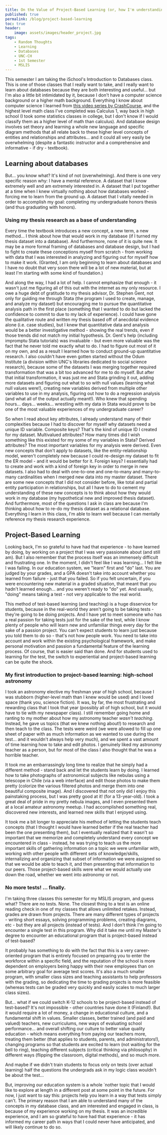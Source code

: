 ```yaml
---
title: On the Value of Project-Based Learning (or, how I'm understanding databases)
published: true
permalink: /blog/project-based-learning
toc: true
header:
    image: assets/images/header_project.jpg
tags:
    - Random Thoughts
    - Learning
    - Databases
    - UNC-CH
    - 1st Semester
    - MSLIS
---
```

This semester I am taking the iSchool's Introduction to Databases class. This is one of those classes that I really want to take, and I really want to learn about databases because they are both interesting and useful... but I'm also a little bit intimidated by it, because I don't have a computer science background or a higher math background. Everything I know about computer science I learned from [this video series by CrashCourse](https://www.youtube.com/watch?v=tpIctyqH29Q&list=PL8dPuuaLjXtNlUrzyH5r6jN9ulIgZBpdo), and the highest level math class I've completed was Calculus 1, way back in high school (I took some statistics classes in college, but I don't know if I would classify them as a higher level of math than calculus). And database design involves set theory and learning a whole new language and specific diagram methods that all relate back to these higher level concepts of entities and relationships and attributes... and it could all very easily be overwhelming (despite a fantastic instructor and a comprehensive and informative - if dry - textbook).

## Learning about databases

But... you know what? It's kind of not (overwhelming). And there is one very specific reason why: I have a mental reference. A dataset that I know extremely well and am extremely interested in. A dataset that I put together at a time when I knew virtually nothing about how databases worked - forcing me to learn from the ground up. A dataset that I vitally needed in order to accomplish my goal: completing my undergraduate honors thesis (and thus graduating with honors).

### Using my thesis research as a base of understanding

Every time the textbook introduces a new concept, a new term, a new  method... I think about how that would work in my database (if I turned my thesis dataset into a database). And furthermore, none of it is quite new. It may be a more formal framing of databases and database design, but I had to fight to create these conceptions myself from scratch - from working with data that I was interested in analyzing and figuring out for myself how to make it work. (Granted, I am only beginning to learn about databases and I have no doubt that very soon there will be a lot of new material, but at least I'm starting with some kind of foundation.)

And along the way, I had a lot of help. I cannot emphasize that enough - it wasn't just me figuring all of this out with the internet as my only resource. I owe a huge debt of gratitude to my thesis advisor, Dr. Stephen Gent, not only for guiding me through Stata (the program I used to create, manage, and analyze my dataset) but encouraging me to pursue the quantitative analysis path in the first place (something that I wanted to do but lacked the confidence to commit to due to my lack of experience). I could have gone the qualitative route and written my thesis based off of anecdotal evidence alone (i.e. case studies), but I knew that quantitative data and analysis would be a better investigative method - showing the real trends, even if those trends did not match my initial hypothesis. Dr. Gent's help (including impromptu Stata tutorials) was invaluable - but even more valuable was the fact that he never told me exactly what to do. I had to figure out most of it on my own, and as a result I learned how to conduct ground-up quantitative research. I also couldn't have even gotten started without the Odum Institute (a division within UNC's libraries dedicated to social science research), because some of the datasets I was merging together required transformation that was a bit too advanced for me to do myself. But after that initial transformation, it was just me and Stata grinding it out, adding more datasets and figuring out what to so with null values (learning what null values were!), creating new variables derived from multiple other variables to use in my analysis, figuring out how to do a regression analysis (and what all of the output actually meant!). Who knew that spending hours... days... weeks... wrestling with my data in Stata would prove to be one of the most valuable experiences of my undergraduate career?

So when I read about key attributes, I already understand many of their complexities because I had to discover for myself why datasets need a unique ID variable. Composite keys? That's the kind of unique ID I created for my dataset. Multivalued attributes? How many times did I wish something like this existed for my some of my variables in Stata? Derived attributes? The most important variables for my analysis were derived. Even new concepts that don't apply to datasets, like the entity-relationship model, weren't completely new because I could re-design my dataset to fit the ER model - and it would be better for it. Foreign keys? I essentially had to create and work with a kind of foreign key in order to merge in new datasets. I also had to deal with one-to-one and one-to-many and many-to-many cardinalities when I merged new data into my master dataset. There are some new concepts that I did not consider before, like total and partial entity participation in relationships, but all I have to do to cement my understanding of these new concepts is to think about how they would work in my database (my hypothetical new and improved thesis dataset). And furthermore, most of the questions I ask in class are because I'm thinking about how to re-do my thesis dataset as a relational database. Everything I learn in this class, I'm able to learn well because I can mentally reference my thesis research experience.

## Project-Based Learning

Looking back, I'm so grateful to have had that experience - to have learned by doing, by working on a project that I was very passionate about (and still am). But I also remember that the process itself was an immensely difficult and frustrating one. In the moment, I didn't feel like I was learning... I felt like I was failing. In our education system, we "learn" first and "do" last. You are judged by your grades, and a GPA doesn't take into account whether you learned from failure - just that you failed. So if you felt uncertain, if you were encountering new material in a graded situation, that meant that you hadn't learned enough... and you weren't ready to "do" yet. And usually, "doing" means taking a test - not very applicable to the real world.

This method of test-based learning (and teaching) is a huge disservice for students, because in the real-world they aren't going to be taking tests - they're going to be doing projects. And I have yet to meet someone who has a real passion for taking tests just for the sake of the test, while I know plenty of people who will learn new and unfamiliar things every day for the sake of a passion project. You can't expect students to learn just because you told them to do so - that's not how people work. You need to take into account and work within the existing psychological framework, and make personal motivation and passion a fundamental feature of the learning process. Of course, that is easier said than done. And for students used to learning for the test, the switch to experiential and project-based learning can be quite the shock.

### My first introduction to project-based learning: high-school astronomy

I took an astronomy elective my freshman year of high school, because I was stubborn (higher-level math than I knew would be used) and I loved space (thank you, science fiction). It was, by far, the most frustrating and rewarding class that I took that year (possibly all of high school, but it would have to tie with my newspaper class). I still remember going home and ranting to my mother about how my astronomy teacher *wasn't teaching*. Instead, he gave us topics (that we knew nothing about!) to research and then teach to the class. The tests were weird (we were allowed to fill up one sheet of paper with as much information as we wanted to use during the test... and it wouldn't always help very much), and we spent a vast amount of time learning how to take and edit photos. I genuinely liked my astronomy teacher as a person, but for most of the class I also thought that he was a horrible teacher.

It took me an embarrassingly long time to realize that he simply had a different method - stand back and let the students learn by doing. I learned how to take photographs of astronomical subjects like nebulas using a telescope in Chile (via a web interface) and edit those photos to make them pretty (colorize the various filtered photos and merge them into one beautiful composite image). And I discovered that not only did I enjoy this painstaking process, but I was pretty good at it! (for a 13-year-old). I took a great deal of pride in my pretty nebula images, and I even presented them at a local amateur astronomy meetup. I had accomplished something real, discovered new interests, and learned new skills that I enjoyed using.

It took me a bit longer to appreciate his method of letting the students teach concepts (that I thought I would have learned better if the real teacher had been the one presenting them), but I eventually realized that it wasn't so important that we memorize and completely understand every concept we encountered in class - instead, he was trying to teach us the more important skills of gathering information on a topic we were unfamiliar with, working with other people with different sets of knowledge/skills, internalizing and organizing that subset of information we were assigned so that we would be able to teach it, and then presenting that information to our peers. Those project-based skills were what we would actually use down the road, whether we went into astronomy or not.

### No more tests! ... finally.

I'm taking three classes this semester for my MSLIS program, and guess what? There are no tests. None. The closest thing to a test is an online reading check in one of my classes that allows unlimited retakes. Instead, grades are drawn from projects. There are many different types of projects - writing short essays, solving programming problems, creating diagrams, etc - but they are all projects (instead of tests). And I don't think I'm going to encounter a single test in this program. Why did it take me until my Master's degree to encounter an educational program that is project-based instead of test-based?

It probably has something to do with the fact that this is a very career-oriented program that is entirely focused on preparing you to enter the workforce within a specific field, and the reputation of the school is more dependent on employers being happy with their new employees than on some arbitrary goal for average test scores. It's also a much smaller program, with smaller class sizes and teaching assistants to help professors with the grading, so dedicating the time to grading projects is more feasible (whereas tests can be graded very quickly and easily scales to much larger class sizes).

But... what if we could switch K-12 schools to be project-based instead of test-based? It's not impossible - other countries have done it (Finland!). But it would require a lot of money, a change in educational culture, and a fundamental shift in values. Smaller classes, better trained (and paid and valued) teachers, new curriculums, new ways of evaluating school performance... and overall shifting our culture to better value quality education - which means everything from paying our teachers more, treating them better (that applies to students, parents, and administrators!), changing programs so that students are excited to learn (not waiting for the bell to ring), teaching different subjects (critical thinking via philosophy) in different ways (flipping the classroom, digital methods), and so much more.

And maybe if we didn't train students to focus only on tests (over actual learning) half the questions the undergrads ask in my logic class wouldn't be about the test...

But, improving our education system is a whole `nother topic that I would like to explore at length in a different post at some point in the future. For now, I just want to say this: projects help you learn in a way that tests simply can't. The primary reason that I am able to understand many of the concepts in my database class, and am interested and engaged in class, is because of my experience working on my thesis. It was an incredible experience, and I am so grateful to have had that experience - it has informed my career path in ways that I could never have anticipated, and will likely continue to do so.
